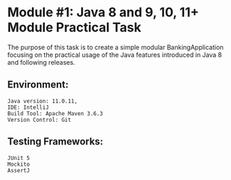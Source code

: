 # Module #1: Java 8 and 9, 10, 11+ Module Practical Task


The purpose of this task is to create a simple modular BankingApplication focusing on the practical usage of the Java features introduced in Java 8 and following releases. 

## Environment:

    Java version: 11.0.11,
    IDE: IntelliJ 
    Build Tool: Apache Maven 3.6.3
    Version Control: Git

## Testing Frameworks:
    JUnit 5
    Mockito
    AssertJ
    





